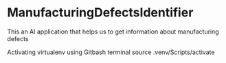 # ManufacturingDefectsIdentifier
This an AI application that helps us to get information about manufacturing defects

Activating virtualenv using Gitbash terminal source .venv/Scripts/activate